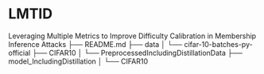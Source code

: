 # LMTID
Leveraging Multiple Metrics to Improve Difficulty Calibration in Membership Inference Attacks 
├── README.md ├── data │ └── cifar-10-batches-py-official ├── CIFAR10 │ └── PreprocessedIncludingDistillationData ├── model_IncludingDistillation │ └── CIFAR10
